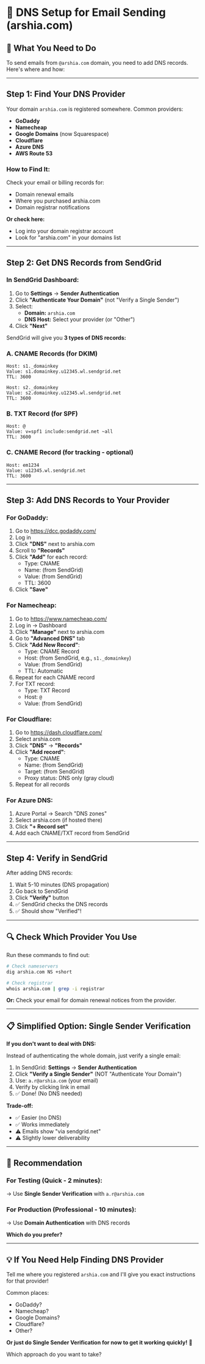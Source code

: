 # 📧 DNS Setup for Email Sending (arshia.com)

## 🎯 What You Need to Do

To send emails from `@arshia.com` domain, you need to add DNS records. Here's where and how:

---

## Step 1: Find Your DNS Provider

Your domain `arshia.com` is registered somewhere. Common providers:
- **GoDaddy**
- **Namecheap**
- **Google Domains** (now Squarespace)
- **Cloudflare**
- **Azure DNS**
- **AWS Route 53**

### How to Find It:

Check your email or billing records for:
- Domain renewal emails
- Where you purchased arshia.com
- Domain registrar notifications

**Or check here:**
- Log into your domain registrar account
- Look for "arshia.com" in your domains list

---

## Step 2: Get DNS Records from SendGrid

### In SendGrid Dashboard:

1. Go to **Settings** → **Sender Authentication**
2. Click **"Authenticate Your Domain"** (not "Verify a Single Sender")
3. Select:
   - **Domain:** `arshia.com`
   - **DNS Host:** Select your provider (or "Other")
4. Click **"Next"**

SendGrid will give you **3 types of DNS records:**

### A. CNAME Records (for DKIM)
```
Host: s1._domainkey
Value: s1.domainkey.u12345.wl.sendgrid.net
TTL: 3600

Host: s2._domainkey  
Value: s2.domainkey.u12345.wl.sendgrid.net
TTL: 3600
```

### B. TXT Record (for SPF)
```
Host: @
Value: v=spf1 include:sendgrid.net ~all
TTL: 3600
```

### C. CNAME Record (for tracking - optional)
```
Host: em1234
Value: u12345.wl.sendgrid.net
TTL: 3600
```

---

## Step 3: Add DNS Records to Your Provider

### For GoDaddy:

1. Go to https://dcc.godaddy.com/
2. Log in
3. Click **"DNS"** next to arshia.com
4. Scroll to **"Records"**
5. Click **"Add"** for each record:
   - Type: CNAME
   - Name: (from SendGrid)
   - Value: (from SendGrid)
   - TTL: 3600
6. Click **"Save"**

### For Namecheap:

1. Go to https://www.namecheap.com/
2. Log in → Dashboard
3. Click **"Manage"** next to arshia.com
4. Go to **"Advanced DNS"** tab
5. Click **"Add New Record"**:
   - Type: CNAME Record
   - Host: (from SendGrid, e.g., `s1._domainkey`)
   - Value: (from SendGrid)
   - TTL: Automatic
6. Repeat for each CNAME record
7. For TXT record:
   - Type: TXT Record
   - Host: `@`
   - Value: (from SendGrid)

### For Cloudflare:

1. Go to https://dash.cloudflare.com/
2. Select arshia.com
3. Click **"DNS"** → **"Records"**
4. Click **"Add record"**:
   - Type: CNAME
   - Name: (from SendGrid)
   - Target: (from SendGrid)
   - Proxy status: DNS only (gray cloud)
5. Repeat for all records

### For Azure DNS:

1. Azure Portal → Search "DNS zones"
2. Select arshia.com (if hosted there)
3. Click **"+ Record set"**
4. Add each CNAME/TXT record from SendGrid

---

## Step 4: Verify in SendGrid

After adding DNS records:

1. Wait 5-10 minutes (DNS propagation)
2. Go back to SendGrid
3. Click **"Verify"** button
4. ✅ SendGrid checks the DNS records
5. ✅ Should show "Verified"!

---

## 🔍 Check Which Provider You Use

Run these commands to find out:

```bash
# Check nameservers
dig arshia.com NS +short

# Check registrar
whois arshia.com | grep -i registrar
```

**Or:** Check your email for domain renewal notices from the provider.

---

## 📋 Simplified Option: Single Sender Verification

**If you don't want to deal with DNS:**

Instead of authenticating the whole domain, just verify a single email:

1. In SendGrid: **Settings** → **Sender Authentication**
2. Click **"Verify a Single Sender"** (NOT "Authenticate Your Domain")
3. Use: `a.r@arshia.com` (your email)
4. Verify by clicking link in email
5. ✅ Done! (No DNS needed)

**Trade-off:**
- ✅ Easier (no DNS)
- ✅ Works immediately
- ⚠️ Emails show "via sendgrid.net"
- ⚠️ Slightly lower deliverability

---

## 🎯 Recommendation

### For Testing (Quick - 2 minutes):
→ Use **Single Sender Verification** with `a.r@arshia.com`

### For Production (Professional - 10 minutes):
→ Use **Domain Authentication** with DNS records

**Which do you prefer?**

---

## 💡 If You Need Help Finding DNS Provider

Tell me where you registered `arshia.com` and I'll give you exact instructions for that provider!

Common places:
- GoDaddy?
- Namecheap?
- Google Domains?
- Cloudflare?
- Other?

**Or just do Single Sender Verification for now to get it working quickly!** 🚀

Which approach do you want to take?
